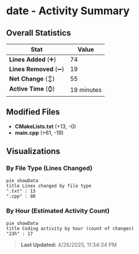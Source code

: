# date - Activity Summary 

## Overall Statistics

| Stat                   | Value                                                             |
| ---------------------- | ----------------------------------------------------------------- |
| **Lines Added** (➕)   | 74                                          |
| **Lines Removed** (➖) | 19                                        |
| **Net Change** (↕)    | 55                |
| **Active Time** (⌚)   | 19 minutes |


## Modified Files
- **CMakeLists.txt** (+13, -0)
- **main.cpp** (+61, -19)

## Visualizations

### By File Type (Lines Changed)

```mermaid
pie showData
title Lines changed by file type
".txt" : 13
".cpp" : 80
```

### By Hour (Estimated Activity Count)

```mermaid
pie showData
title Coding activity by hour (count of changes)
"23h" : 17
```


> **Last Updated:** 4/26/2025, 11:34:34 PM